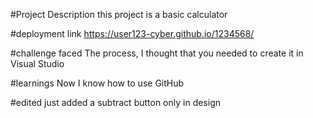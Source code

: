 #Project Description
this project is a basic calculator

#deployment link
https://user123-cyber.github.io/1234568/

#challenge faced
The process, I thought that you needed to create it in Visual Studio 

#learnings
Now I know how to use GitHub

#edited
just added a subtract button only in design

